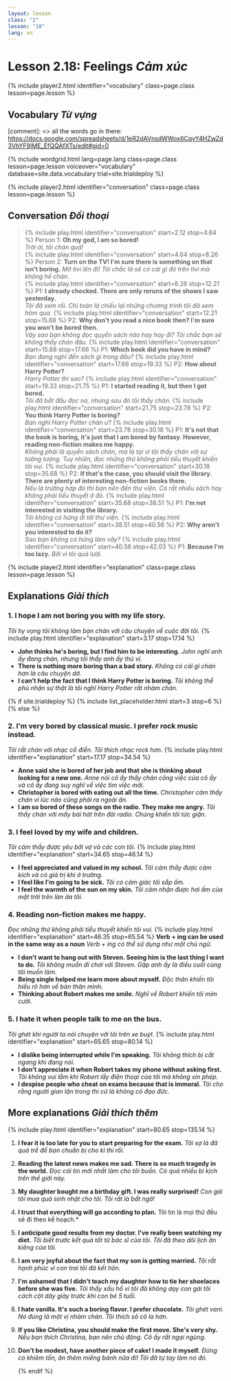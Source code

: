 ```yaml
---
layout: lesson
class: "2"
lesson: "18"
lang: vn
---
```



# Lesson 2.18: Feelings *Cảm xúc*

{% include player2.html identifier="vocabulary" class=page.class lesson=page.lesson %}

## Vocabulary *Từ vựng*

[comment]: <>  all the words go in there: https://docs.google.com/spreadsheets/d/1eR2dAVnsdWWox6CqvY4HZwZd3VhYF9IME_EfQQAfXTs/edit#gid=0

{% include wordgrid.html lang=page.lang
		class=page.class 
		lesson=page.lesson 
		voiceover="vocabulary"
		database=site.data.vocabulary 
		trial=site.trialdeploy %}
		

{% include player2.html identifier="conversation" class=page.class lesson=page.lesson %}

## Conversation *Đối thoại*

> {% include play.html identifier="conversation" start=2.12 stop=4.64 %} Person 1: **Oh my god, I am so bored!**  
*Trời ơi, tôi chán quá!*  
> {% include play.html identifier="conversation" start=4.64 stop=8.26 %} Person 2: **Turn on the TV! I'm sure there is something on that isn't boring.** 
*Mở tivi lên đi! Tôi chắc là sẽ có cái gì đó trên tivi mà không hề chán.*       
> {% include play.html identifier="conversation" start=8.26 stop=12.21 %} P1: **I already checked. There are only reruns of the shows I saw yesterday.**  
*Tôi đã xem rồi. Chỉ toàn là chiếu lại những chương trình tôi đã xem hôm qua.*
> {% include play.html identifier="conversation" start=12.21 stop=15.68 %} P2: **Why don't you read a nice book then? I'm sure you won't be bored then.**  
*Vậy sao bạn không đọc quyển sách nào hay hay đi? Tôi chắc bạn sẽ không thấy chán đâu.*
> {% include play.html identifier="conversation" start=15.68 stop=17.66 %} P1: **Which book did you have in mind?**   
*Bạn đang nghĩ đến sách gì trong đầu?*
> {% include play.html identifier="conversation" start=17.66 stop=19.33 %} P2: **How about Harry Potter?**  
*Harry Potter thì sao?*
> {% include play.html identifier="conversation" start=19.33 stop=21.75 %} P1: **I started reading it, but then I got bored.**  
*Tôi đã bắt đầu đọc nó, nhưng sau đó tôi thấy chán.*
> {% include play.html identifier="conversation" start=21.75 stop=23.78 %} P2: **You think Harry Potter is boring?**  
*Bạn nghĩ Harry Potter chán ư?*
> {% include play.html identifier="conversation" start=23.78 stop=30.18 %} P1: **It's not that the book is boring, it's just that I am bored by fantasy. However, reading non-fiction makes me happy.**  
*Không phải là quyển sách chán, mà là tại vì tôi thấy chán với sự tưởng tượng. Tuy nhiên, đọc những thứ không phải tiểu thuyết khiến tôi vui.*
> {% include play.html identifier="conversation" start=30.18 stop=35.68 %} P2: **If that's the case, you should visit the library. There are plenty of interesting non-fiction books there.**  
*Nếu là trường hợp đó thì bạn nên đến thư viện. Có rất nhiều sách hay không phải tiểu thuyết ở đó.*
> {% include play.html identifier="conversation" start=35.68 stop=38.51 %} P1: **I'm not interested in visiting the library.**  
*Tôi không có hứng đi tới thư viện.*
> {% include play.html identifier="conversation" start=38.51 stop=40.56 %} P2: **Why aren't you interested to do it?**  
*Sao bạn không có hứng làm vậy?*
> {% include play.html identifier="conversation" start=40.56 stop=42.03 %} P1: **Because I'm too lazy.**  *Bởi vì tôi quá lười.*



{% include player2.html identifier="explanation" class=page.class lesson=page.lesson %}
## Explanations *Giải thích*


### 1. I hope I am not boring you with my life story.
*Tôi hy vọng tôi không làm bạn chán với câu chuyện về cuộc đời tôi.*
{% include play.html identifier="explanation" start=3.17 stop=17.14 %} 

- **John thinks he's boring, but I find him to be interesting.**  *John nghĩ anh ấy đang chán, nhưng tôi thấy anh ấy thú vị.*
- **There is nothing more boring than a bad story.**  *Không có cái gì chán hơn là câu chuyện dở.*
- **I can’t help the fact that I think Harry Potter is boring.**  *Tôi không thể phủ nhận sự thật là tôi nghĩ Harry Potter rất nhàm chán.*


{% if site.trialdeploy %}
  {% include list_placeholder.html start=3 stop=6 %}
  {% else %}


### 2. I'm very bored by classical music. I prefer rock music instead.
*Tôi rất chán với nhạc cổ điển. Tôi thích nhạc rock hơn.*
{% include play.html identifier="explanation" start=17.17 stop=34.54 %}


- **Anne said she is bored of her job and that she is thinking about looking for a new one.**  *Anne nói cô ấy thấy chán công việc của cô ấy và cô ấy đang suy nghĩ về việc tìm việc mới.*
- **Christopher is bored with eating out all the time.**  *Christopher cảm thấy chán vì lúc nào cũng phải ra ngoài ăn.*
- **I am so bored of these songs on the radio. They make me angry.**  *Tôi thấy chán với mấy bài hát trên đài radio. Chúng khiến tôi tức giận.*

### 3. I feel loved by my wife and children.
*Tôi cảm thấy được yêu bởi vợ và các con tôi.*
{% include play.html identifier="explanation" start=34.65 stop=46.14 %}
- **I feel appreciated and valued in my school.**  *Tôi cảm thấy được cảm kích và có giá trị khi ở trường.*
- **I feel like I'm going to be sick.**  *Tôi có cảm giác tôi sắp ốm.*
- **I feel the warmth of the sun on my skin.**  *Tôi cảm nhận được hơi ấm của mặt trời trên làn da tôi.*

### 4. Reading non-fiction makes me happy.
*Đọc những thứ không phải tiểu thuyết khiến tôi vui.*
{% include play.html identifier="explanation" start=46.35 stop=65.54 %}
**Verb + ing can be used in the same way as a noun**  *Verb + ing có thể sử dụng như một chủ ngữ.*

- **I don't want to hang out with Steven. Seeing him is the last thing I want to do.**  *Tôi không muốn đi chơi với Steven. Gặp anh ấy là điều cuối cùng tôi muốn làm.*
- **Being single helped me learn more about myself.**  *Độc thân khiến tôi hiểu rõ hơn về bản thân mình.*
- **Thinking about Robert makes me smile.**   *Nghĩ về Robert khiến tôi mỉm cười.*

### 5. I hate it when people talk to me on the bus.
*Tôi ghét khi người ta nói chuyện với tôi trên xe buýt.*
{% include play.html identifier="explanation" start=65.65 stop=80.14 %}

- **I dislike being interrupted while I'm speaking.**  *Tôi không thích bị cắt ngang khi đang nói.*
- **I don't appreciate it when Robert takes my phone without asking first.**  *Tôi không vui lắm khi Robert lấy điện thoại của tôi mà không xin phép.*
- **I despise people who cheat on exams because that is immoral.**  *Tôi cho rằng người gian lận trong thi cử là không có đạo đức.*


## More explanations *Giải thích thêm*
{% include play.html identifier="explanation" start=80.65 stop=135.14 %}
1. **I fear it is too late for you to start preparing for the exam.**  *Tôi sợ là đã quá trễ để bạn chuẩn bị cho kì thi rồi.*
2. **Reading the latest news makes me sad. There is so much tragedy in the world.**  *Đọc cái tin mới nhất làm cho tôi buồn. Có quá nhiều bi kịch trên thế giới này.*
3. **My daughter bought me a birthday gift. I was really surprised!**  *Con gái tôi mua quà sinh nhật cho tôi. Tôi rất là bất ngờ!*
4. **I trust that everything will go according to plan.**  Tôi tin là mọi thứ đều sẽ đi theo kế hoạch.*
5. **I anticipate good results from my doctor. I've really been watching my diet.**  *Tôi biết trước kết quả tốt từ bác sĩ của tôi. Tôi đã theo dõi lịch ăn kiêng của tôi.*
6. **I am very joyful about the fact that my son is getting married.**  *Tôi rất hạnh phúc vì con trai tôi đã kết hôn.*
7. **I'm ashamed that I didn't teach my daughter how to tie her shoelaces before she was five.**  *Tôi thấy xấu hổ vì tôi đã không dạy con gái tôi cách cột dây giày trước khi con bé 5 tuổi.*
8. **I hate vanilla. It's such a boring flavor. I prefer chocolate.**  *Tôi ghét vani. Nó đúng là một vị nhàm chán. Tôi thích sô cô la hơn.*
9. **If you like Christina, you should make the first move. She's very shy.**  *Nếu bạn thích Christina, bạn nên chủ động. Cô ấy rất ngại ngùng.*
10. **Don't be modest, have another piece of cake! I made it myself.**  *Đừng có khiêm tốn, ăn thêm miếng bánh nữa đi! Tôi đã tự tay làm nó đó.*
 
	{% endif %}